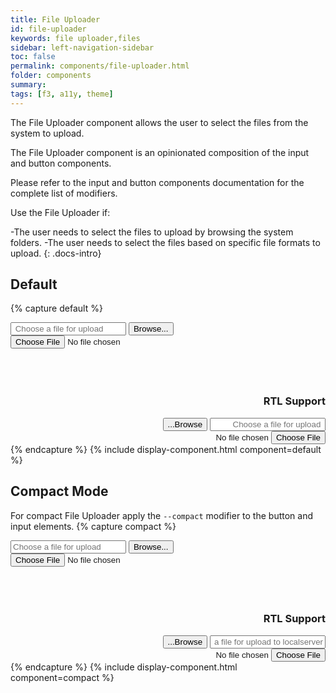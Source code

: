 ```yaml
---
title: File Uploader
id: file-uploader
keywords: file uploader,files
sidebar: left-navigation-sidebar
toc: false
permalink: components/file-uploader.html
folder: components
summary:
tags: [f3, a11y, theme]
---
```



The File Uploader component allows the user to select the files from the system to upload.

The File Uploader component is an opinionated composition of the input and button components.

Please refer to the input and button components documentation for the complete list of modifiers.

Use the File Uploader if:

-The user needs to select the files to upload by browsing the system folders.
-The user needs to select the files based on specific file formats to upload.
{: .docs-intro}
<br/>

## Default
{% capture default %}
<div class="fd-form-item">
    <div class="fd-file-uploader">
        <input 
          class="fd-input fd-file-uploader__input" 
          onclick="browseFile('input1');" 
          title="Select a file for uploading" 
          aria-label="Select a file for uploading"
          aria-live="polite"
          autocomplete="off"
          type="text" 
          id="browse_input1" 
          placeholder=" Choose a file for upload" 
          tabindex="-1"
          readonly>
        <button 
          class="fd-button"
          onclick="browseFile('input1');" 
          tabindex="0"
          id="fileuploader-button-1" 
          aria-label="Select a file for uploading">Browse...
        </button>
    </div>
    <input
      id="input1"
      class="fd-file-uploader__hidden"
      type="file"
      onchange="selectFile(this,'browse_input1')">
</div>

<br/>
<br/>
<br/>

<div dir="rtl">
  <h3>RTL Support</h3>
  <div class="fd-form-item">
      <div class="fd-file-uploader">
          <input 
            class="fd-input fd-file-uploader__input" 
            onclick="browseFile('input1');" 
            title="Select a file for uploading" 
            aria-label="Select a file for uploading"
            aria-live="polite"
            autocomplete="off"
            type="text" 
            id="browse_input1-rtl" 
            placeholder=" Choose a file for upload" 
            tabindex="-1"
            readonly>
          <button 
            class="fd-button"
            onclick="browseFile('input1');" 
            tabindex="0"
            id="fileuploader-button-2" 
            aria-label="Select a file for uploading">Browse...
          </button>
      </div>
      <input
        id="input1-rtl"
        class="fd-file-uploader__hidden"
        type="file"
        onchange="selectFile(this,'browse_input1-rtl')">
  </div>
</div>
{% endcapture %}
{% include display-component.html component=default %}

<br/>

## Compact Mode
For compact File Uploader apply the `--compact` modifier to the button and input elements.
{% capture compact %}
<div class="fd-form-item">
  <div class="fd-file-uploader">
      <input 
        class="fd-input fd-input--compact fd-file-uploader__input" 
        onclick="browseFile('input2');" 
        id="browse_input2" 
        type="text"
        aria-label="Select a file for uploading" 
        title="Select a file for uploading"  
        placeholder="Choose a file for upload"
        tabindex="-1"
        readonly>
      <button
        class="fd-button fd-button--compact fd-file-uploader__button"  
        onclick="browseFile('input2');"
        id="fileuploader-button-3" 
        aria-label="Select a file for uploading">Browse...
      </button>
  </div>
  <input
    id="input2"
    class="fd-file-uploader__hidden"
    type="file"
    onchange="selectFile(this,'browse_input2')">
</div>

<br/>
<br/>
<br/>

<div dir="rtl">
  <h3>RTL Support</h3>
  <div class="fd-form-item">
    <div class="fd-file-uploader">
      <input 
      class="fd-input fd-input--compact fd-file-uploader__input" 
      onclick="browseFile('input2-rtl');" 
      id="browse_input2-rtl" 
      type="text" 
      aria-label="Select a file for uploading"
      tabindex="-1"
      title="Select a file for uploading"  
      placeholder="Choose a file for upload to localserver" 
      readonly>
      <button 
        class="fd-button fd-button--compact fd-file-uploader__button"  
        onclick="browseFile('input2-rtl');" 
        id="fileuploader-button-4" 
        aria-label="Select a file for uploading">Browse...
      </button>
    </div>
      <input
        id="input2-rtl"
        class="fd-file-uploader__hidden"
        type="file"
        onchange="selectFile(this,'browse_input2-rtl')">
  </div>
</div>
{% endcapture %}
{% include display-component.html component=compact %}
